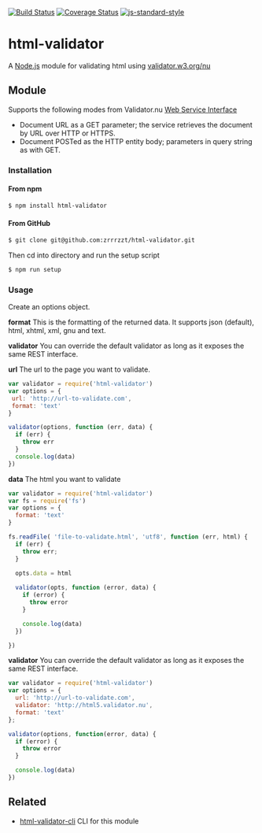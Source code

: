 [![Build Status](https://travis-ci.org/zrrrzzt/html-validator.svg?branch=master)](https://travis-ci.org/zrrrzzt/html-validator)
[![Coverage Status](https://coveralls.io/repos/zrrrzzt/html-validator/badge.svg?branch=master&service=github)](https://coveralls.io/github/zrrrzzt/html-validator?branch=master)
[![js-standard-style](https://img.shields.io/badge/code%20style-standard-brightgreen.svg?style=flat)](https://github.com/feross/standard)
# html-validator

A [Node.js](https://nodejs.org/) module for validating html using [validator.w3.org/nu](http://validator.w3.org/nu/)

## Module
Supports the following modes from Validator.nu [Web Service Interface](http://wiki.whatwg.org/wiki/Validator.nu_Web_Service_Interface)
- Document URL as a GET parameter; the service retrieves the document by URL over HTTP or HTTPS.
- Document POSTed as the HTTP entity body; parameters in query string as with GET.

### Installation

#### From npm

```sh
$ npm install html-validator
```

#### From GitHub

```sh
$ git clone git@github.com:zrrrzzt/html-validator.git
```

Then cd into directory and run the setup script

```sh
$ npm run setup
```

### Usage

Create an options object.

**format** This is the formatting of the returned data. It supports json (default), html, xhtml, xml, gnu and text.

**validator** You can override the default validator as long as it exposes the same REST interface.

**url** The url to the page you want to validate.

```javascript
var validator = require('html-validator')
var options = {
 url: 'http://url-to-validate.com',
 format: 'text'
}

validator(options, function (err, data) {
  if (err) {
    throw err
  }
  console.log(data)
})

```

**data** The html you want to validate

```javascript
var validator = require('html-validator')
var fs = require('fs')
var options = {
  format: 'text'
}

fs.readFile( 'file-to-validate.html', 'utf8', function (err, html) {
  if (err) {
    throw err;
  }
  
  opts.data = html

  validator(opts, function (error, data) {
    if (error) {
      throw error
    }

    console.log(data)
  })

})
```

**validator** You can override the default validator as long as it exposes the same REST interface.

```javascript
var validator = require('html-validator')
var options = {
  url: 'http://url-to-validate.com',
  validator: 'http://html5.validator.nu',
  format: 'text'
};

validator(options, function(error, data) {
  if (error) {
    throw error
  }

  console.log(data)
})

```

## Related
- [html-validator-cli](https://github.com/zrrrzzt/html-validator-cli) CLI for this module